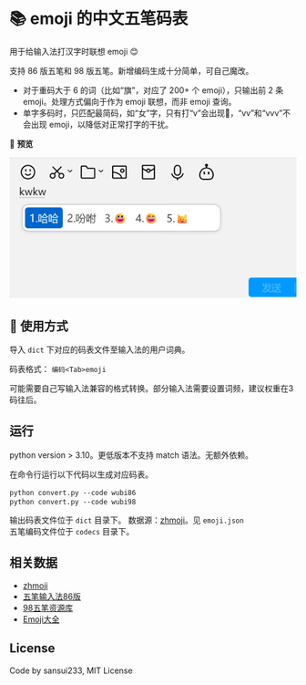 # 📚 emoji 的中文五笔码表

用于给输入法打汉字时联想 emoji 😊

支持 86 版五笔和 98 版五笔。新增编码生成十分简单，可自己魔改。

- 对于重码大于 6 的词（比如“旗”，对应了 200+ 个 emoji），只输出前 2 条 emoji。处理方式偏向于作为 emoji 联想，而非 emoji 查询。
- 单字多码时，只匹配最简码，如“女”字，只有打“v”会出现👩，“vv”和“vvv”不会出现 emoji，以降低对正常打字的干扰。

🔎 **预览**

![码表使用效果预览](./media/2024-02-28-00-11-20.png)


## 👐 使用方式

导入 `dict` 下对应的码表文件至输入法的用户词典。

码表格式： `编码<Tab>emoji`

可能需要自己写输入法兼容的格式转换。部分输入法需要设置词频，建议权重在3码往后。

## 运行

python version > 3.10。更低版本不支持 match 语法。无额外依赖。

在命令行运行以下代码以生成对应码表。

```
python convert.py --code wubi86
python convert.py --code wubi98
```
输出码表文件位于 `dict` 目录下。
数据源：[zhmoji](https://github.com/yuhangch/zhmoji)。见 `emoji.json`  
五笔编码文件位于 `codecs` 目录下。 

## 相关数据

- [zhmoji](https://github.com/yuhangch/zhmoji)
- [五笔输入法86版](http://86wb.ysepan.com/)
- [98五笔资源库](http://98wb.ysepan.com/)
- [Emoji大全](https://www.emojiall.com/zh-hans)

## License

Code by sansui233, MIT License